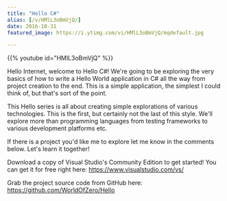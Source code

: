 ```yaml
---
title: "Hello C#"
alias: [/v/HMlL3oBmVjQ/]
date: 2016-10-31
featured_image: https://i.ytimg.com/vi/HMlL3oBmVjQ/mqdefault.jpg

---
```


{{% youtube id="HMlL3oBmVjQ" %}}

Hello Internet, welcome to Hello C#! We're going to be exploring the very basics of how to write a Hello World application in C# all the way from project creation to the end. This is a simple application, the simplest I could think of, but that's sort of the point.

This Hello series is all about creating simple explorations of various technologies. This is the first, but certainly not the last of this style. We'll explore more than programming languages from testing frameworks to various development platforms etc.

If there is a project you'd like me to explore let me know in the comments below. Let's learn it together!

Download a copy of Visual Studio's Community Edition to get started! You can get it for free right here: https://www.visualstudio.com/vs/

Grab the project source code from GitHub here: https://github.com/WorldOfZero/Hello